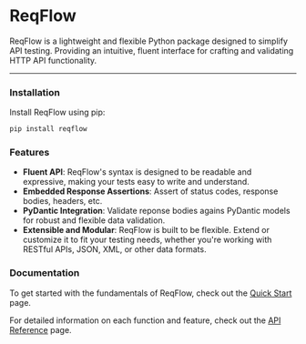 # ReqFlow
ReqFlow is a lightweight and flexible Python package designed to simplify API testing. 
Providing an intuitive, fluent interface for crafting and validating HTTP API functionality. 

---

### Installation
Install ReqFlow using pip:
```bash
pip install reqflow
```

### Features
- **Fluent API**: ReqFlow's syntax is designed to be readable and expressive, making your tests easy to write and understand.
- **Embedded Response Assertions**: Assert of status codes, response bodies, headers, etc.
- **PyDantic Integration**: Validate reponse bodies agains PyDantic models for robust and flexible data validation.
- **Extensible and Modular**: ReqFlow is built to be flexible. Extend or customize it to fit your testing needs, 
whether you're working with RESTful APIs, JSON, XML, or other data formats.

### Documentation

To get started with the fundamentals of ReqFlow, check out the [Quick Start](/quick_start) page.

For detailed information on each function and feature, check out the [API Reference](/fluent_api) page.